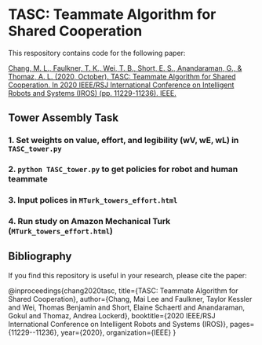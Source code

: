 # TASC: Teammate Algorithm for Shared Cooperation

This respository contains code for the following paper:

[Chang, M. L., Faulkner, T. K., Wei, T. B., Short, E. S., Anandaraman, G., & Thomaz, A. L. (2020, October). TASC: Teammate Algorithm for Shared Cooperation. In 2020 IEEE/RSJ International Conference on Intelligent Robots and Systems (IROS) (pp. 11229-11236). IEEE.](https://ieeexplore.ieee.org/stamp/stamp.jsp?tp=&arnumber=9340983)

## Tower Assembly Task
### 1. Set weights on value, effort, and legibility (wV, wE, wL) in ```TASC_tower.py``` 
### 2. ```python TASC_tower.py``` to get policies for robot and human teammate
### 3. Input polices in ```MTurk_towers_effort.html```
### 4. Run study on Amazon Mechanical Turk (```MTurk_towers_effort.html```)

## Bibliography
If you find this repository is useful in your research, please cite the paper:

@inproceedings{chang2020tasc,
  title={TASC: Teammate Algorithm for Shared Cooperation},
  author={Chang, Mai Lee and Faulkner, Taylor Kessler and Wei, Thomas Benjamin and Short, Elaine Schaertl and Anandaraman, Gokul and Thomaz, Andrea Lockerd},
  booktitle={2020 IEEE/RSJ International Conference on Intelligent Robots and Systems (IROS)},
  pages={11229--11236},
  year={2020},
  organization={IEEE}
}
